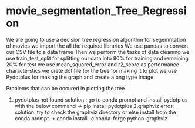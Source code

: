 # movie_segmentation_Tree_Regression
We are going to use a decision tree regression algorithm for segemntation of movies
we import the all the required libraries
We use pandas to convert our CSV file to a data frame
Then we perform the tasks of data cleaning
we use train_test_split for splitting our data into 80% for training and remaining 20% for test
we use mean_squared_error and r2_score as performance characterstics
we crete dot file for the tree for making it to plot
we use Pydotplus for making the graph
and create a png type Image


Problems that can be occured in plotting the tree
1. pydotplus not found
solution : go to conda prompt and install pydotplus with the below command
-> pip install pydotplus
2.graphviz error:
solution: try to check the graphviz directory or else install from the conda prompt
-> conda install -c conda-forge python-graphviz
